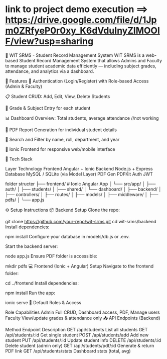 # link to project demo execution ==> https://drive.google.com/file/d/1Jpm0ZRfyeP0r0xy_K6dVduInyZlMOOIF/view?usp=sharing
📘 WIT SRMS - Student Record Management System
WIT SRMS is a web-based Student Record Management System that allows Admins and Faculty to manage student academic data efficiently — including subject grades, attendance, and analytics via a dashboard.

🚀 Features
🔐 Authentication (Login/Register) with Role-based Access (Admin & Faculty)

📋 Student CRUD: Add, Edit, View, Delete Students

🧮 Grade & Subject Entry for each student

📊 Dashboard Overview: Total students, average attendance  //not working

🧾 PDF Report Generation for individual student details

🔎 Search and Filter by name, roll, department, and year

📱 Ionic Frontend for responsive web/mobile interface

🧰 Tech Stack

Layer	Technology
Frontend	Angular + Ionic
Backend	Node.js + Express
Database	MySQL / SQLite (via Model Layer)
PDF Gen	PDFKit
Auth	JWT

folder structer
├── frontend/           # Ionic Angular App
│   └── src/app/
│       ├── auth/
│       ├── students/
│       ├── shared/
│       └── dashboard/
│
├── backend/
│   ├── controllers/
│   ├── routes/
│   ├── models/
│   ├── middleware/
│   ├── pdfs/
│   └── app.js


⚙️ Setup Instructions
📦 Backend Setup
Clone the repo:

git clone https://github.com/your-repo/wit-srms.git
cd wit-srms/backend
Install dependencies:


npm install
Configure your database in models/db.js or .env.

Start the backend server:

node app.js
Ensure PDF folder is accessible:


mkdir pdfs
💻 Frontend (Ionic + Angular) Setup
Navigate to the frontend folder:

cd ../frontend
Install dependencies:


npm install
Run the app:


ionic serve
🔑 Default Roles & Access

Role	Capabilities
Admin	Full CRUD, Dashboard access, PDF, Manage users
Faculty	View/update grades & attendance only
📥 API Endpoints (Backend)

Method	Endpoint	Description
GET	/api/students	List all students
GET	/api/students/:id	Get single student
POST	/api/students/add	Add new student
PUT	/api/students/:id	Update student info
DELETE	/api/students/:id	Delete student (admin only)
GET	/api/students/pdf/:id	Generate & return PDF link
GET	/api/students/stats	Dashboard stats (total, avg)
